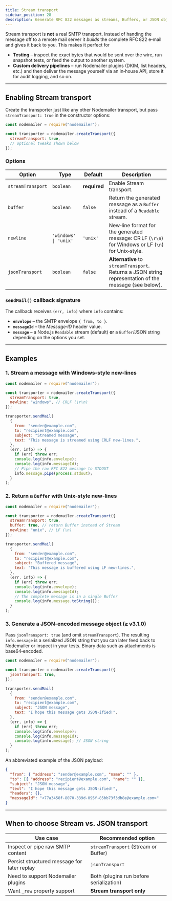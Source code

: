 ```yaml
---
title: Stream transport
sidebar_position: 28
description: Generate RFC 822 messages as streams, Buffers, or JSON objects for testing or custom delivery workflows.
---
```


Stream transport is **not** a real SMTP transport. Instead of handing the message off to a remote mail server it _builds_ the complete RFC 822 e‑mail and gives it back to you. This makes it perfect for

- **Testing** – inspect the exact bytes that would be sent over the wire, run snapshot tests, or feed the output to another system.
- **Custom delivery pipelines** – run Nodemailer plugins (DKIM, list headers, etc.) and then deliver the message yourself via an in‑house API, store it for audit logging, and so on.

---

## Enabling Stream transport

Create the transporter just like any other Nodemailer transport, but pass `streamTransport: true` in the constructor options:

```javascript
const nodemailer = require("nodemailer");

const transporter = nodemailer.createTransport({
  streamTransport: true,
  // optional tweaks shown below
});
```

### Options

| Option            | Type                  | Default      | Description                                                                                            |
| ----------------- | --------------------- | ------------ | ------------------------------------------------------------------------------------------------------ |
| `streamTransport` | `boolean`             | **required** | Enable Stream transport.                                                                               |
| `buffer`          | `boolean`             | `false`      | Return the generated message as a `Buffer` instead of a `Readable` stream.                             |
| `newline`         | `'windows' \| 'unix'` | `'unix'`     | New‑line format for the generated message: CR LF (`\r\n`) for Windows or LF (`\n`) for Unix‑style.     |
| `jsonTransport`   | `boolean`             | `false`      | **Alternative** to `streamTransport`. Returns a JSON string representation of the message (see below). |

### `sendMail()` callback signature

The callback receives `(err, info)` where `info` contains:

- **`envelope`** – the SMTP envelope `{ from, to }`.
- **`messageId`** – the _Message‑ID_ header value.
- **`message`** – a Node.js `Readable` stream (default) **or** a `Buffer`/JSON string depending on the options you set.

---

## Examples

### 1. Stream a message with Windows‑style new‑lines

```javascript
const nodemailer = require("nodemailer");

const transporter = nodemailer.createTransport({
  streamTransport: true,
  newline: "windows", // CRLF (\r\n)
});

transporter.sendMail(
  {
    from: "sender@example.com",
    to: "recipient@example.com",
    subject: "Streamed message",
    text: "This message is streamed using CRLF new‑lines.",
  },
  (err, info) => {
    if (err) throw err;
    console.log(info.envelope);
    console.log(info.messageId);
    // Pipe the raw RFC 822 message to STDOUT
    info.message.pipe(process.stdout);
  }
);
```

### 2. Return a `Buffer` with Unix‑style new‑lines

```javascript
const nodemailer = require("nodemailer");

const transporter = nodemailer.createTransport({
  streamTransport: true,
  buffer: true, // return Buffer instead of Stream
  newline: "unix", // LF (\n)
});

transporter.sendMail(
  {
    from: "sender@example.com",
    to: "recipient@example.com",
    subject: "Buffered message",
    text: "This message is buffered using LF new‑lines.",
  },
  (err, info) => {
    if (err) throw err;
    console.log(info.envelope);
    console.log(info.messageId);
    // The complete message is in a single Buffer
    console.log(info.message.toString());
  }
);
```

### 3. Generate a JSON‑encoded message object (≥ v3.1.0)

Pass `jsonTransport: true` (and omit `streamTransport`). The resulting `info.message` is a serialized JSON string that you can later feed back to Nodemailer or inspect in your tests. Binary data such as attachments is base64‑encoded.

```javascript
const nodemailer = require("nodemailer");

const transporter = nodemailer.createTransport({
  jsonTransport: true,
});

transporter.sendMail(
  {
    from: "sender@example.com",
    to: "recipient@example.com",
    subject: "JSON message",
    text: "I hope this message gets JSON‑ified!",
  },
  (err, info) => {
    if (err) throw err;
    console.log(info.envelope);
    console.log(info.messageId);
    console.log(info.message); // JSON string
  }
);
```

An abbreviated example of the JSON payload:

```json
{
  "from": { "address": "sender@example.com", "name": "" },
  "to": [{ "address": "recipient@example.com", "name": "" }],
  "subject": "JSON message",
  "text": "I hope this message gets JSON‑ified!",
  "headers": {},
  "messageId": "<77a3458f-8070-339d-095f-85bb73f3db8e@example.com>"
}
```

---

## When to choose Stream vs. JSON transport

| Use case                                    | Recommended option                      |
| ------------------------------------------- | --------------------------------------- |
| Inspect or pipe raw SMTP content            | `streamTransport` (Stream or Buffer)    |
| Persist structured message for later replay | `jsonTransport`                         |
| Need to support Nodemailer plugins          | Both (plugins run before serialization) |
| Want `_raw` property support                | **Stream transport only**               |
